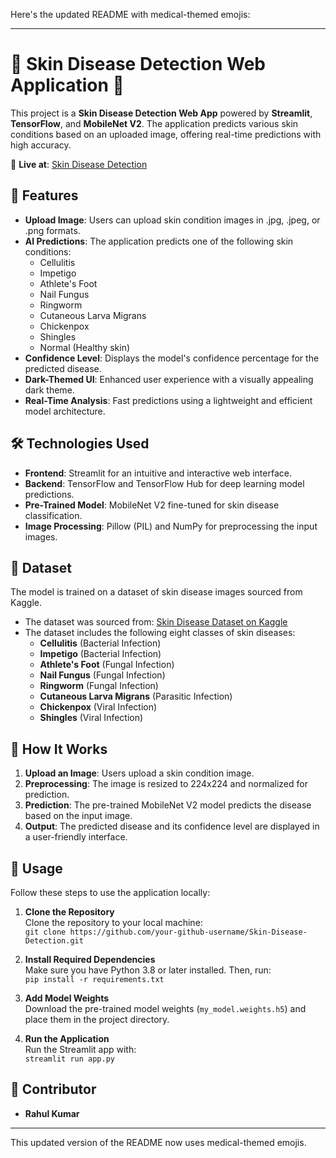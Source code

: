 Here's the updated README with medical-themed emojis:

---

# 🏥 Skin Disease Detection Web Application 🏥

This project is a **Skin Disease Detection Web App** powered by **Streamlit**, **TensorFlow**, and **MobileNet V2**. The application predicts various skin conditions based on an uploaded image, offering real-time predictions with high accuracy.

🔗 **Live at**: [Skin Disease Detection](https://emfqsh5caci5pgjgamukfj.streamlit.app/)

## 🎯 Features
- **Upload Image**: Users can upload skin condition images in .jpg, .jpeg, or .png formats.
- **AI Predictions**: The application predicts one of the following skin conditions:
  - Cellulitis
  - Impetigo
  - Athlete's Foot
  - Nail Fungus
  - Ringworm
  - Cutaneous Larva Migrans
  - Chickenpox
  - Shingles
  - Normal (Healthy skin)
- **Confidence Level**: Displays the model's confidence percentage for the predicted disease.
- **Dark-Themed UI**: Enhanced user experience with a visually appealing dark theme.
- **Real-Time Analysis**: Fast predictions using a lightweight and efficient model architecture.

## 🛠️ Technologies Used
- **Frontend**: Streamlit for an intuitive and interactive web interface.
- **Backend**: TensorFlow and TensorFlow Hub for deep learning model predictions.
- **Pre-Trained Model**: MobileNet V2 fine-tuned for skin disease classification.
- **Image Processing**: Pillow (PIL) and NumPy for preprocessing the input images.

## 📜 Dataset
The model is trained on a dataset of skin disease images sourced from Kaggle.
- The dataset was sourced from: [Skin Disease Dataset on Kaggle](https://www.kaggle.com/datasets/subirbiswas19/skin-disease-dataset)
- The dataset includes the following eight classes of skin diseases:
  - **Cellulitis** (Bacterial Infection)
  - **Impetigo** (Bacterial Infection)
  - **Athlete's Foot** (Fungal Infection)
  - **Nail Fungus** (Fungal Infection)
  - **Ringworm** (Fungal Infection)
  - **Cutaneous Larva Migrans** (Parasitic Infection)
  - **Chickenpox** (Viral Infection)
  - **Shingles** (Viral Infection)

## 🧠 How It Works
1. **Upload an Image**: Users upload a skin condition image.
2. **Preprocessing**: The image is resized to 224x224 and normalized for prediction.
3. **Prediction**: The pre-trained MobileNet V2 model predicts the disease based on the input image.
4. **Output**: The predicted disease and its confidence level are displayed in a user-friendly interface.

## 🚀 Usage
Follow these steps to use the application locally:

1. **Clone the Repository**  
   Clone the repository to your local machine:  
   `git clone https://github.com/your-github-username/Skin-Disease-Detection.git`

2. **Install Required Dependencies**  
   Make sure you have Python 3.8 or later installed. Then, run:  
   `pip install -r requirements.txt`

3. **Add Model Weights**  
   Download the pre-trained model weights (`my_model.weights.h5`) and place them in the project directory.

4. **Run the Application**  
   Run the Streamlit app with:  
   `streamlit run app.py`

## 🎯 Contributor
- **Rahul Kumar**

---

This updated version of the README now uses medical-themed emojis.
